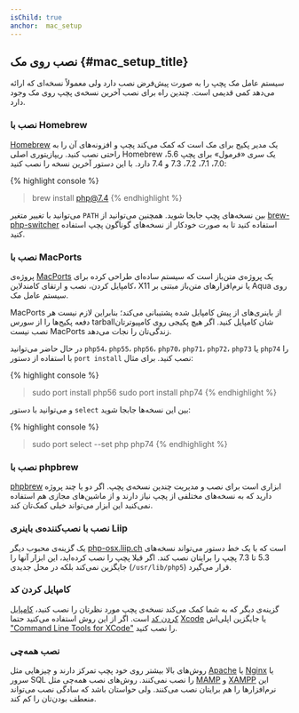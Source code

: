 ```yaml
---
isChild: true
anchor:  mac_setup
---
```


## نصب روی مک {#mac_setup_title}

سیستم عامل مک پچپ را به صورت پیش‌فرض نصب دارد ولی معمولاً نسخه‌ای که ارائه می‌دهد کمی قدیمی است. چندین راه برای نصب آخرین نسخه‌ی پچپ روی مک وجود دارد.

### نصب با Homebrew

[Homebrew] یک مدیر پکیج برای مک است که کمک می‌کند پچپ و افزونه‌های آن را به راحتی نصب کنید.
ریپازیتوری اصلی Homebrew یک سری «فرمول» برای پچپ 5.6، 7.0، 7.1، 7.2، 7.3 و 7.4 دارد. با این دستور آخرین نسخه را نصب کنید:

{% highlight console %}
> brew install php@7.4
{% endhighlight %}

می‌توانید با تغییر متغیر `PATH` بین نسخه‌های پچپ جابجا شوید. همچنین می‌توانید از [brew-php-switcher][brew-php-switcher] استفاده کنید تا به صورت خودکار از نسخه‌های گوناگون پچپ استفاده کنید.

### نصب با MacPorts

پروژه‌ی [MacPorts] یک پروژه‌ی متن‌باز است که سیستم ساده‌ای طراحی کرده برای کامپایل کردن، نصب و ارتقای کامندلاین، X11 یا نرم‌افزارهای متن‌باز مبتنی بر Aqua روی سیستم عامل مک.

MacPorts از باینری‌های از پیش کامپایل شده پشتیبانی می‌کند؛ بنابراین لازم نیست هر دفعه پکیج‌ها را از سورس tarballشان کامپایل کنید.
اگر هیچ پکیجی روی کامپیوترتان نصب نیست MacPorts زندگی‌تان را نجات می‌دهد.

در حال حاضر می‌توانید `php54`، `php55`، `php56`، `php70`، `php71`، `php72`، `php73` یا `php74` را با استفاده از دستور `port install` نصب کنید. برای مثال:

{% highlight console %}
> sudo port install php56
> sudo port install php74
{% endhighlight %}

و می‌توانید با دستور `select` بین این نسخه‌ها جابجا شوید:

{% highlight console %}
> sudo port select --set php php74
{% endhighlight %}

### نصب با phpbrew

[phpbrew] ابزاری است برای نصب و مدیریت چندین نسخه‌ی پچپ. اگر دو یا چند پروژه دارید که به نسخه‌های مختلفی از پچپ نیاز دارند و از ماشین‌های مجازی هم استفاده نمی‌کنید این ابزار می‌تواند خیلی کمک‌تان کند.

### نصب با نصب‌کننده‌ی باینری Liip

یک گزینه‌ی محبوب دیگر [php-osx.liip.ch] است که با یک خط دستور می‌تواند نسخه‌های 5.3 تا 7.3 پچپ را برایتان نصب کند.
اگر قبلا پچپ را نصب کرده‌اید، این ابزار آنها را جایگزین نمی‌کند بلکه در محل جدیدی (`/usr/lib/php5`) قرار می‌گیرد.

### کامپایل کردن کد

گزینه‌ی دیگر که به شما کمک می‌کند نسخه‌ی پچپ مورد نظرتان را نصب کنید، [کامپایل کردن کد][mac-compile] است.
اگر از این روش استفاده می‌کنید حتما [Xcode][xcode-gcc-substitution] یا جایگزین اپلی‌اش ["Command Line Tools for XCode"] را نصب کنید.

### نصب همه‌چی

روش‌های بالا بیشتر روی خود پچپ تمرکز دارند و چیزهایی مثل [Apache][apache] یا [Nginx][nginx] یا سرور SQL را نصب نمی‌کنند.
روش‌های نصب همه‌چی مثل [MAMP][mamp-downloads] و [XAMPP][xampp] این نرم‌افزارها را هم برایتان نصب می‌کنند. ولی حواستان باشد که سادگی نصب می‌تواند منعطف بودن‌تان را کم کند.

[Homebrew]: https://brew.sh/
[Homebrew PHP]: https://github.com/Homebrew/homebrew-php#installation
[MacPorts]: https://www.macports.org/install.php
[phpbrew]: https://github.com/phpbrew/phpbrew
[php-osx.liip.ch]: https://php-osx.liip.ch/
[mac-compile]: https://secure.php.net/install.macosx.compile
[xcode-gcc-substitution]: https://github.com/kennethreitz/osx-gcc-installer
["Command Line Tools for XCode"]: https://developer.apple.com/downloads
[apache]: https://httpd.apache.org/
[nginx]: https://www.nginx.com/
[mamp-downloads]: https://www.mamp.info/en/downloads/
[xampp]: https://www.apachefriends.org/index.html
[brew-php-switcher]: https://github.com/philcook/brew-php-switcher
